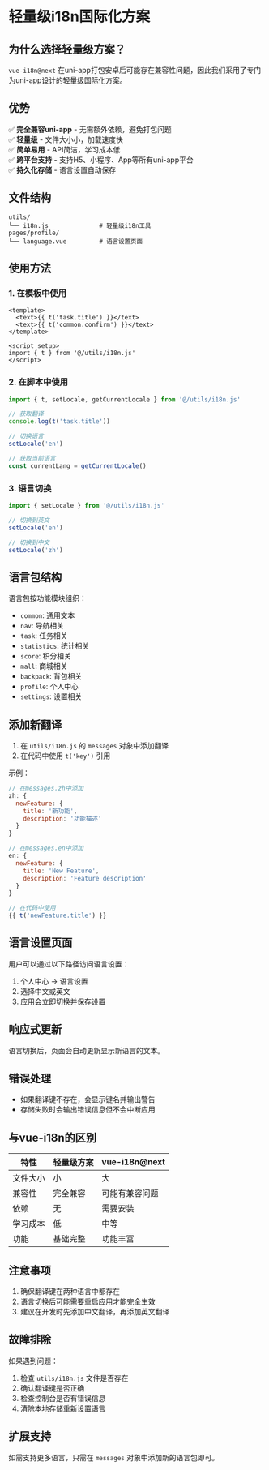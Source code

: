 # 轻量级i18n国际化方案

## 为什么选择轻量级方案？

`vue-i18n@next` 在uni-app打包安卓后可能存在兼容性问题，因此我们采用了专门为uni-app设计的轻量级国际化方案。

## 优势

✅ **完全兼容uni-app** - 无需额外依赖，避免打包问题  
✅ **轻量级** - 文件大小小，加载速度快  
✅ **简单易用** - API简洁，学习成本低  
✅ **跨平台支持** - 支持H5、小程序、App等所有uni-app平台  
✅ **持久化存储** - 语言设置自动保存  

## 文件结构

```
utils/
└── i18n.js              # 轻量级i18n工具
pages/profile/
└── language.vue         # 语言设置页面
```

## 使用方法

### 1. 在模板中使用

```vue
<template>
  <text>{{ t('task.title') }}</text>
  <text>{{ t('common.confirm') }}</text>
</template>

<script setup>
import { t } from '@/utils/i18n.js'
</script>
```

### 2. 在脚本中使用

```javascript
import { t, setLocale, getCurrentLocale } from '@/utils/i18n.js'

// 获取翻译
console.log(t('task.title'))

// 切换语言
setLocale('en')

// 获取当前语言
const currentLang = getCurrentLocale()
```

### 3. 语言切换

```javascript
import { setLocale } from '@/utils/i18n.js'

// 切换到英文
setLocale('en')

// 切换到中文
setLocale('zh')
```

## 语言包结构

语言包按功能模块组织：

- `common`: 通用文本
- `nav`: 导航相关
- `task`: 任务相关
- `statistics`: 统计相关
- `score`: 积分相关
- `mall`: 商城相关
- `backpack`: 背包相关
- `profile`: 个人中心
- `settings`: 设置相关

## 添加新翻译

1. 在 `utils/i18n.js` 的 `messages` 对象中添加翻译
2. 在代码中使用 `t('key')` 引用

示例：
```javascript
// 在messages.zh中添加
zh: {
  newFeature: {
    title: '新功能',
    description: '功能描述'
  }
}

// 在messages.en中添加
en: {
  newFeature: {
    title: 'New Feature',
    description: 'Feature description'
  }
}

// 在代码中使用
{{ t('newFeature.title') }}
```

## 语言设置页面

用户可以通过以下路径访问语言设置：
1. 个人中心 → 语言设置
2. 选择中文或英文
3. 应用会立即切换并保存设置

## 响应式更新

语言切换后，页面会自动更新显示新语言的文本。

## 错误处理

- 如果翻译键不存在，会显示键名并输出警告
- 存储失败时会输出错误信息但不会中断应用

## 与vue-i18n的区别

| 特性 | 轻量级方案 | vue-i18n@next |
|------|------------|---------------|
| 文件大小 | 小 | 大 |
| 兼容性 | 完全兼容 | 可能有兼容问题 |
| 依赖 | 无 | 需要安装 |
| 学习成本 | 低 | 中等 |
| 功能 | 基础完整 | 功能丰富 |

## 注意事项

1. 确保翻译键在两种语言中都存在
2. 语言切换后可能需要重启应用才能完全生效
3. 建议在开发时先添加中文翻译，再添加英文翻译

## 故障排除

如果遇到问题：

1. 检查 `utils/i18n.js` 文件是否存在
2. 确认翻译键是否正确
3. 检查控制台是否有错误信息
4. 清除本地存储重新设置语言

## 扩展支持

如需支持更多语言，只需在 `messages` 对象中添加新的语言包即可。 